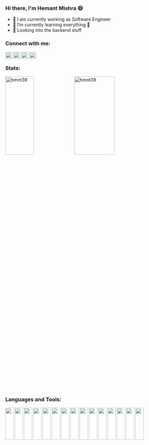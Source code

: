 ### Hi there, I'm Hemant Mishra 😄

- 🔭 I am currently working as Software Engineer
- 🌱 I’m currently learning everything 🤣
- 👯 Looking into the backend stuff


### Connect with me:

[<img align="left" alt="LinkedIn" width="22px" src="https://cdn.jsdelivr.net/npm/simple-icons@v3/icons/linkedin.svg" />][linkedin]
[<img align="left" alt="hackerrank" width="22px" src="https://cdn.jsdelivr.net/npm/simple-icons@v3/icons/facebook.svg" />][facebook]
[<img align="left" alt="hackerrank" width="22px" src="https://cdn.jsdelivr.net/npm/simple-icons@v3/icons/hackerrank.svg" />][hackerrank]
[<img align="left" alt="hackerearth" width="22px" src="https://cdn.jsdelivr.net/npm/simple-icons@v3/icons/hackerearth.svg" />][hackerearth]
<br />

### Stats:
<img align="left" width="42%" height="25%" src="https://github-readme-stats.vercel.app/api/top-langs?username=hmnt39&theme=dark&show_icons=true&locale=en&layout=compact" alt="hmnt39">
<img width="50%" height="25%" src="https://github-readme-streak-stats.herokuapp.com/?user=hmnt39&theme=dark" alt="hmnt39" >


### Languages and Tools:
<img align="left" width="26px" height="100" src="https://cdn.jsdelivr.net/npm/simple-icons@3.13.0/icons/python.svg">
<img align="left" width="26px" height="100" src="https://cdn.jsdelivr.net/npm/simple-icons@3.13.0/icons/django.svg">
<img align="left" width="26px" height="100" src="https://cdn.jsdelivr.net/npm/simple-icons@3.13.0/icons/flask.svg">
<img align="left" width="26px" height="100" src="https://cdn.jsdelivr.net/npm/simple-icons@3.13.0/icons/node-dot-js.svg">
<img align="left" width="26px" height="100" src="https://cdn.jsdelivr.net/npm/simple-icons@3.13.0/icons/javascript.svg">
<img align="left" width="26px" height="100" src="https://cdn.jsdelivr.net/npm/simple-icons@3.13.0/icons/postgresql.svg">
<img align="left" width="26px" height="100" src="https://cdn.jsdelivr.net/npm/simple-icons@3.13.0/icons/mysql.svg">
<img align="left" width="26px" height="100" src="https://cdn.jsdelivr.net/npm/simple-icons@3.13.0/icons/git.svg">
<img align="left" width="26px" height="100" src="https://cdn.jsdelivr.net/npm/simple-icons@3.13.0/icons/elasticsearch.svg">
<img align="left" width="26px" height="100" src="https://cdn.jsdelivr.net/npm/simple-icons@3.13.0/icons/redis.svg">
<img align="left" width="26px" height="100" src="https://cdn.jsdelivr.net/npm/simple-icons@3.13.0/icons/celery.svg">
<img align="left" width="26px" height="100" src="https://cdn.jsdelivr.net/npm/simple-icons@3.13.0/icons/amazonaws.svg">
<img align="left" width="26px" height="100" src="https://cdn.jsdelivr.net/npm/simple-icons@3.13.0/icons/java.svg">
<img align="left" width="26px" height="100" src="https://cdn.jsdelivr.net/npm/simple-icons@3.13.0/icons/angular.svg">
<img align="left" width="26px" height="100" src="https://cdn.jsdelivr.net/npm/simple-icons@3.13.0/icons/cplusplus.svg">
<br />

[website]: https://hmnt39.github.io
[linkedin]: https://www.linkedin.com/in/hemant-mishra-developer/
[hackerrank]: https://www.hackerrank.com/Hemant39
[hackerearth]: https://www.hackerearth.com/@hmnt39
[facebook]: https://www.facebook.com/hemantdeveloper/
